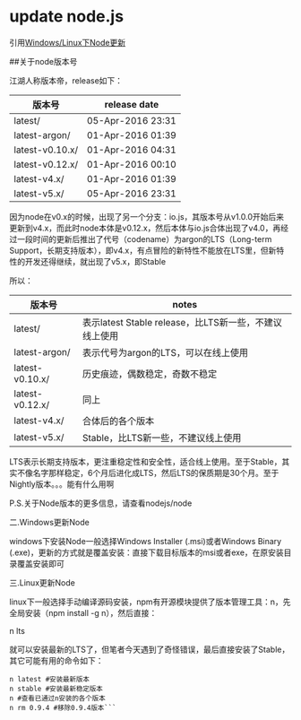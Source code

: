 # update node.js
引用[Windows/Linux下Node更新](http://mp.weixin.qq.com/s?src=3&timestamp=1464871223&ver=1&signature=M7kiAJ69wjYck5vlMU0Ktv3VxxY5PtQiUER8yZHFIvh-4uT*kOwoVUqkdFYY9kNb7SeIyaPiCcRnD2Jb4bYCJ3-FOqcqQWpCnOgf19BtxV*AhVSmQxHlph8MxUN6esGi30UYfcSvMw20uOlEQQT5eyca7aIg7OuXpxfZNnJQcVM=)

##关于node版本号

江湖人称版本帝，release如下：

|版本号 | release date |
| -- | -- |
|  latest/                         |                 05-Apr-2016 23:31                   
| latest-argon/                                  |    01-Apr-2016 01:39                  
|latest-v0.10.x/                                 |   01-Apr-2016 04:31                  
|latest-v0.12.x/                                |    01-Apr-2016 00:10                   
|latest-v4.x/                                   |    01-Apr-2016 01:39                   
|latest-v5.x/                        |               05-Apr-2016 23:31                  


因为node在v0.x的时候，出现了另一个分支：io.js，其版本号从v1.0.0开始后来更新到v4.x，而此时node本体是v0.12.x，然后本体与io.js合体出现了v4.0，再经过一段时间的更新后推出了代号（codename）为argon的LTS（Long-term Support，长期支持版本），即v4.x，有点冒险的新特性不能放在LTS里，但新特性的开发还得继续，就出现了v5.x，即Stable

所以：

|版本号|notes|
|--|--|
|latest/       | 表示latest Stable release，比LTS新一些，不建议线上使用
|latest-argon/   |表示代号为argon的LTS，可以在线上使用
|latest-v0.10.x/ |历史痕迹，偶数稳定，奇数不稳定
|latest-v0.12.x/ |同上
|latest-v4.x/    |合体后的各个版本
|latest-v5.x/    |Stable，比LTS新一些，不建议线上使用

LTS表示长期支持版本，更注重稳定性和安全性，适合线上使用。至于Stable，其实不像名字那样稳定，6个月后进化成LTS，然后LTS的保质期是30个月。至于Nightly版本。。。能有什么用啊

P.S.关于Node版本的更多信息，请查看nodejs/node

二.Windows更新Node

windows下安装Node一般选择Windows Installer (.msi)或者Windows Binary (.exe)，更新的方式就是覆盖安装：直接下载目标版本的msi或者exe，在原安装目录覆盖安装即可

三.Linux更新Node

linux下一般选择手动编译源码安装，npm有开源模块提供了版本管理工具：n，先全局安装（npm install -g n），然后直接：

n lts

就可以安装最新的LTS了，但笔者今天遇到了奇怪错误，最后直接安装了Stable，其它可能有用的命令如下：
```
n latest #安装最新版本
n stable #安装最新稳定版本
n #查看已通过n安装的各个版本
n rm 0.9.4 #移除0.9.4版本```